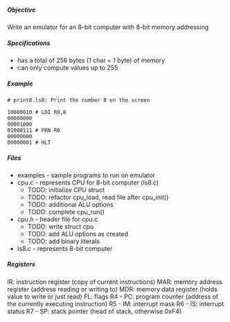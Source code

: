 ##### Objective
Write an emulator for an 8-bit computer with 8-bit memory addressing

##### Specifications
- has a total of 256 bytes (1 char = 1 byte) of memory
- can only compute values up to 255

##### Example
```
# print8.ls8: Print the number 8 on the screen

10000010 # LDI R0,8
00000000
00001000
01000111 # PRN R0
00000000
00000001 # HLT
```

##### Files
- examples - sample programs to run on emulator
- cpu.c - represents CPU for 8-bit computer (ls8.c)
  - TODO: initialize CPU struct
  - TODO: refactor cpu_load, read file after cpu_init()
  - TODO: additional ALU options
  - TODO: complete cpu_run()
- cpu.h - header file for cpu.c
  - TODO: write struct cpu
  - TODO: add ALU options as created
  - TODO: add binary literals
- ls8.c - represents 8-bit computer

##### Registers
IR: instruction register (copy of current instructions)
MAR: memory address register (address reading or writing to)
MDR: memory data register (holds value to write or just read)
FL: flags
R4 - PC: program counter (address of the currently executing instruction)
R5 - IM: interrupt mask
R6 - IS: interrupt status
R7 - SP: stack pointer (head of stack, otherwise 0xF4)